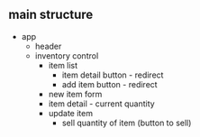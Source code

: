 
## main structure

- app
  - header
  - inventory control
      - item list
          - item detail button - redirect
          - add item button - redirect
      - new item form
      - item detail - current quantity 
      - update item
          - sell quantity of item (button to sell)


